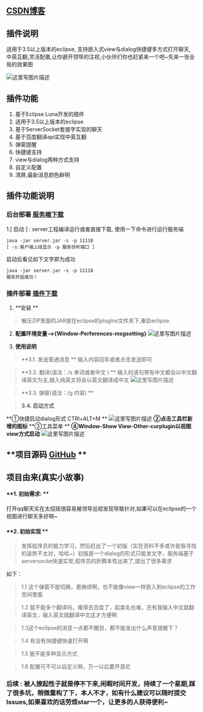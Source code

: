 ## **[CSDN博客](http://blog.csdn.net/qqqqq210/article/details/53538144)**
## **插件说明**
适用于3.5以上版本的eclipse, 支持嵌入式view与dialog快捷键多方式打开聊天, 中英互翻,灵活配置,让你避开领导的注视,小伙伴们你也赶紧来一个吧~先来一张全局的效果图

![这里写图片描述](http://img.blog.csdn.net/20161209141040363?watermark/2/text/aHR0cDovL2Jsb2cuY3Nkbi5uZXQvcXFxcXEyMTA=/font/5a6L5L2T/fontsize/400/fill/I0JBQkFCMA==/dissolve/70/gravity/SouthEast)

## **插件功能**
1. 基于Eclipse Luna开发的插件  
2. 适用于3.5以上版本的eclipse
3. 基于ServerSocket套接字实现的聊天
4. 基于百度翻译api实现中英互翻
5. 弹窗提醒
6. 快捷键支持
7. view与dialog两种方式支持
8. 自定义配置
9. 清屏,最新消息颜色鲜明

## **插件功能说明**


### **后台部署**   [服务端下载](http://download.csdn.net/detail/qqqqq210/9706599)
1.[ 启动 ] : server工程编译运行或者直接下载,
使用一下命令进行运行服务端
```
java -jar server.jar -s -p 11118
[ -s:客户端上线显示 -p 服务侦听端口 ]
```
启动后看见如下文字即为成功
```
java -jar server.jar -s -p 11118
服务开启成功！

```
### **插件部署**  [插件下载](http://download.csdn.net/detail/qqqqq210/9707168)
1. **安装 **
> 解压ZIP里面的JAR放在eclipse的plugins文件夹下,重启eclipse.

2. **配置环境变量-->{Window-Perferences-msgsetting}**
![这里写图片描述](http://img.blog.csdn.net/20161209140007834?watermark/2/text/aHR0cDovL2Jsb2cuY3Nkbi5uZXQvcXFxcXEyMTA=/font/5a6L5L2T/fontsize/400/fill/I0JBQkFCMA==/dissolve/70/gravity/SouthEast)

3.  **使用说明**

>**3.1. 发送普通消息  **
   输入内容回车或者点击发送即可  
   
>**3.2. 翻译(语法：/s 单词或者中文 )  **
输入的语句带有中文都会以中文翻译英文为主,输入纯英文将会以英文翻译成中文
![这里写图片描述](http://img.blog.csdn.net/20161209141245319?watermark/2/text/aHR0cDovL2Jsb2cuY3Nkbi5uZXQvcXFxcXEyMTA=/font/5a6L5L2T/fontsize/400/fill/I0JBQkFCMA==/dissolve/70/gravity/SouthEast)  

>**3.3.  弹窗(语法：/g 内容)  **

>**3.4.  启动方式**
>
**①快捷启动dialog形式 CTRl+ALT+M **
![这里写图片描述](http://img.blog.csdn.net/20161209140814634?watermark/2/text/aHR0cDovL2Jsb2cuY3Nkbi5uZXQvcXFxcXEyMTA=/font/5a6L5L2T/fontsize/400/fill/I0JBQkFCMA==/dissolve/70/gravity/SouthEast)
**②点击工具栏新增的图标**
**③工具菜单  **
**④Window-Show View-Other-curplugin以视图view方式启动**
![这里写图片描述](http://img.blog.csdn.net/20161209140848969?watermark/2/text/aHR0cDovL2Jsb2cuY3Nkbi5uZXQvcXFxcXEyMTA=/font/5a6L5L2T/fontsize/400/fill/I0JBQkFCMA==/dissolve/70/gravity/SouthEast)


## **项目源码 [GitHub](https://github.com/27786653/ImContent) **
## **项目由来(真实小故事)**
#### **1. 初始需求:  **
打开qq聊天实在太招摇很容易被领导巡视发现导致针对,如果可以在eclipse的一个视图进行聊天多好啊~ 

#### **2. 初始实现 **
>发挥程序员的能力学习，然后赶出了一个初版（实在资料不多或许是我寻找的姿势不太对，哈哈~）初版是一个dialog的形式只能发文字，服务端基于serversocke快速实现,程序员的折腾本性出来了,提出了很多需求  

如下：  
>1.1 这个弹窗不能切换，更麻烦啊，也不能像view一样嵌入到eclipse的工作空间里面

> 1.2 就不能多个翻译吗，难得去百度了，起类名也难，还有我输入中文就翻译英文，输入英文就翻译中文这才方便啊  

> 1.3这个eclipse的消息一点都不醒目，都不能发出什么声音提醒下？  

>1.4 有没有快捷键快速打开啊  

>1.5 能不能多种显示方式  

>1.6 配置可不可以自定义啊，万一以后要开源尼 

### **后续 :** 被人撩起性子就是停不下来,闲暇时间开发，持续了一个星期,踩了很多坑，稍微重构了下，本人不才，如有什么建议可以随时提交lssues,如果喜欢的话劳烦star一个，让更多的人获得便利~

